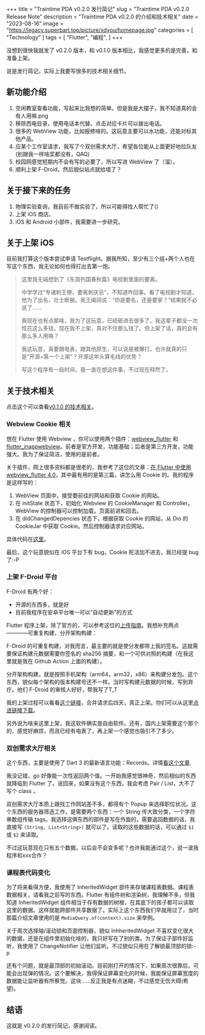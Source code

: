 +++
title = "Traintime PDA v0.2.0 发行简记"
slug = "Traintime PDA v0.2.0 Release Note"
description = "Traintime PDA v0.2.0 的介绍和技术相关"
date = "2023-08-16"
image = "https://legacy.superbart.top/picture/xdyou/homepage.jpg"
categories = [
    "Technology"
]
tags = [
    "Flutter",
    "编程",
]
+++

没想到很快我就发了 v0.2.0 版本，和 v0.1.0 版本相比，我感觉更多的是完善，和准备上架。

说是发行简记，实际上我要写很多的技术相关细节。

## 新功能介绍

1. 空闲教室查看功能，写起来比我想的简单。但是我是大摆子，我不知道真的会有人用嘛.png
2. 移除西电目录，使用电话本代替。点击对应卡片可以拨出电话。
3. 很多的 WebView 功能，比如报修啥的。这玩意主要可以水功能，还能对标其他产品。
4. 应某个工作室请求，我写了个双创需求大厅，希望各位能从上面更好地拉队友(别跟我一样啥奖都没有，QAQ)
5. 校园网感觉短期内不会有写的必要了，所以写进 WebView 了（溜）。
6. 顺利上架 F-Droid，然后貌似站点就给墙了？

## 关于接下来的任务

1. 物理实验查询，我目前不做实验了，所以可能得找人帮忙了()
2. 上架 iOS 商店。
3. iOS 和 Android 小部件，我需要进一步研究。

## 关于上架 iOS

目前我打算这个版本尝试申请 Testflight。据我所知，至少有三个组+两个人也在写这个东西，我无论如何也得打出去第一炮。

> 这里我无端想到了《东周列国春秋篇》电视剧里面的要离。
>   
> 中学学过“专诸刺王僚，要离刺庆忌”，不知道咋回事。看了电视剧才知道，他为了出名，壮士断腕。吴王阖闾说：“你是要名，还是要家？”结果就不必说了……
> 
> 我现在也有点那啥，我为了这玩意，已经砸进去很多了。我这辈子都没一次性花这么多钱，现在我不上架，真对不住那么钱了。但上架了话，真的会有那么多人用嘛？
> 
> 我这玩意，真要跟电表，跟其他原生，可以说是被爆打。也许就真的只是“开源+第一个上架”？开源这年头算毛线的优势？
>   
> 写这个程序有一段时间，我一直在想这件事，不过现在释然了。

## 关于技术相关

点击这个可以查看[v0.1.0 的技术相关](https://superbart.top/p/traintime-pda-v0.1.0-release-note.html)。

### Webview Cookie 相关

想在 Flutter 使用 Webview ，你可以使用两个插件：[webview_flutter](https://pub.dev/packages/webview_flutter) 和 [flutter_inappwebview](https://pub.dev/packages/flutter_inappwebview)。前者是官方开发，功能基础；后者是第三方开发，功能强大。我为了保证简洁，使用的是前者。

关于插件，网上很多资料都是很老的，我参考了这位的文章：[在 Flutter 中使用 webview_flutter 4.0](https://juejin.cn/post/7196698315835260984)，其中最有用的是第三篇，讲怎么用 Cookie 的。我的程序是这样写的：
1. WebView 页面中，接受要前往的网站和获取 Cookie 的网站。
2. 在 initState 状态下，初始化 Webview 的 CookieManager 和 Controller。WebView 的控制器可以控制加载，页面前进和回去。
3. 在 didChangedDepencies 状态下，根据获取 Cookie 的网站，从 Dio 的 CookieJar 中获取 Cookie。然后控制器请求对应网站。

具体代码在[这里](https://github.com/BenderBlog/traintime_pda/blob/main/lib/page/homepage/toolbox/webview.dart)。

最后，这个玩意貌似在 iOS 平台下有 bug，Cookie 死活加不进去，我已经提 bug 了:-P

### 上架 F-Droid 平台

F-Droid 有两个好：
 - 开源的东西多，就是好
 - 目前我程序在安卓平台唯一可以“自动更新”的方式

Flutter 程序上架，除了官方的，可以参考这位的[上传指南](https://friesi23.github.io/flutter/android/fdroid/appstore/2023/06/08/submitting-your-flutter-app-to-fdroid.html)。我想补充两点————可重复构建，分开架构构建：

F-Droid 的可重复构建，对我而言，最主要的就是使分发都带上我的签名。这就需要保证构建元数据需要你签名的 sha256 摘要，和一个可供对照的构建（在我这里就是我在 Github Action 上面的构建）。

分开架构构建，就是按照手机架构（arm64，arm32，x86）来构建分发包。这个东西，貌似每个架构的版本构建号还不一样。当时写构建元数据的时候，写到弃疗。他们 F-Droid 的审核人好好，帮我写了T_T

我的上架过程可以看看[这个链接](https://gitlab.com/fdroid/fdroiddata/-/merge_requests/13537)，合并请求后四天，真正上架。你们可以从这里[点进链接下载](https://f-droid.org/zh_Hans/packages/io.github.benderblog.traintime_pda/)。

另外说为啥来这里上架，我这软件确实是自由软件。还有，国内上架需要这个那个的，感觉好麻烦，而且已经有电表了，再上架一个感觉也吸引不了多少。

### 双创需求大厅相关

这个东西，主要是使用了 Dart 3 的最新语言功能：Records。详情[看这个文章](https://juejin.cn/post/7233067863500849209).

我没记错，go 好像能一次性返回两个值。一开始我感觉很神奇，然后相似的东西就降临到 Flutter 了。说回来，如果没有这个东西，我会考虑 Pair / List，大不了写个 class 。

双创需求大厅本质上跟找工作网站差不多，都得有个 Popup 来选择职位状况。这个东西的服务器筛选工作，是需要两个东西：一个 String 传大致分类，一个字符串数组传输 tags。我选择这俩东西的部件是写在外面的，需要返回数据的话，我直接写 `(String, List<String>)` 就可以了。读取的这些数据的话，可以通过 `$1` 或 `$2` 来读取。

不过这玩意现在只有五个数据，以后会不会变多呢？也许我能通过这个，说一波我程序和xxx合作？

### 课程表代码变化

为了将来看得方便，我使用了 InheritedWidget 部件来存储课程表数据。课程表数据相关，请看我之前写的东西。Flutter 有组件树和渲染树，我理解不多，但我知道 InheritedWidget 组件相当于存有数据的树根，在其底下的孩子都可以读取这里的数据。这样就能跨部件共享数据了。实际上这个东西我们早就用过了，当时那篇介绍文章使用的是 `MediaQuery.of(context).size` 来举例。

关于周次选择轴/滚动锁和页面控制器，貌似 InhheritedWidget 不喜欢变化很大的数据，还是在组件里初始化啥的，我只好写在了别的类。为了保证子部件好监听，我使用了 ChangeNotifier 让他们监听。不过貌似只用在了解锁最顶部的锁:-p

还有个问题，就是最顶部的初始滚动。目前刚打开的情况下，如果周次很靠后，可能会出现弹的情况。这个要解决，我得保证屏幕变化的时候，我能保证屏幕宽度的数据能让监听器有所察觉。这块……反正我是有点迷糊，不过感觉无伤大碍(希望)。

## 结语

这就是 v0.2.0 的发行简记，感谢阅读。